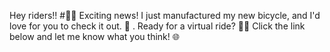 Hey riders!! #🚴‍♂️ Exciting news! I just manufactured my new bicycle, and I'd love for you to check it out. 🌟 . Ready for a virtual ride? 🚴‍♀️ 
Click the link below and let me know what you think! 
🌐
